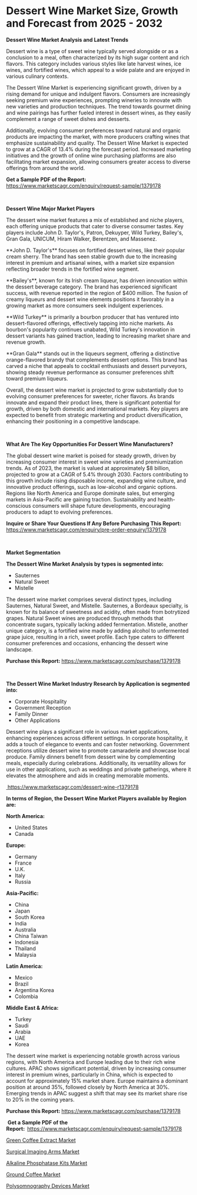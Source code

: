 <p><h1>Dessert Wine Market Size, Growth and Forecast from 2025 - 2032</h1></p><p><strong>Dessert Wine Market Analysis and Latest Trends</strong></p>
<p><p>Dessert wine is a type of sweet wine typically served alongside or as a conclusion to a meal, often characterized by its high sugar content and rich flavors. This category includes various styles like late harvest wines, ice wines, and fortified wines, which appeal to a wide palate and are enjoyed in various culinary contexts.</p><p>The Dessert Wine Market is experiencing significant growth, driven by a rising demand for unique and indulgent flavors. Consumers are increasingly seeking premium wine experiences, prompting wineries to innovate with new varieties and production techniques. The trend towards gourmet dining and wine pairings has further fueled interest in dessert wines, as they easily complement a range of sweet dishes and desserts.</p><p>Additionally, evolving consumer preferences toward natural and organic products are impacting the market, with more producers crafting wines that emphasize sustainability and quality. The Dessert Wine Market is expected to grow at a CAGR of 13.4% during the forecast period. Increased marketing initiatives and the growth of online wine purchasing platforms are also facilitating market expansion, allowing consumers greater access to diverse offerings from around the world.</p></p>
<p><strong>Get a Sample PDF of the Report:&nbsp;</strong> <a href="https://www.marketscagr.com/enquiry/request-sample/1379178?utm_campaign=2517&utm_medium=2&utm_source=Github&utm_content=ia&utm_term=07042025&utm_id=dessert-wine">https://www.marketscagr.com/enquiry/request-sample/1379178</a></p>
<p>&nbsp;</p>
<p><strong>Dessert Wine Major Market Players</strong></p>
<p><p>The dessert wine market features a mix of established and niche players, each offering unique products that cater to diverse consumer tastes. Key players include John D. Taylor's, Patron, Dekuyper, Wild Turkey, Bailey's, Gran Gala, UNICUM, Hiram Walker, Berentzen, and Massenez.</p><p>**John D. Taylor's** focuses on fortified dessert wines, like their popular cream sherry. The brand has seen stable growth due to the increasing interest in premium and artisanal wines, with a market size expansion reflecting broader trends in the fortified wine segment.</p><p>**Bailey's**, known for its Irish cream liqueur, has driven innovation within the dessert beverage category. The brand has experienced significant success, with revenue reported in the region of $400 million. The fusion of creamy liqueurs and dessert wine elements positions it favorably in a growing market as more consumers seek indulgent experiences.</p><p>**Wild Turkey** is primarily a bourbon producer that has ventured into dessert-flavored offerings, effectively tapping into niche markets. As bourbon's popularity continues unabated, Wild Turkey's innovation in dessert variants has gained traction, leading to increasing market share and revenue growth.</p><p>**Gran Gala** stands out in the liqueurs segment, offering a distinctive orange-flavored brandy that complements dessert options. This brand has carved a niche that appeals to cocktail enthusiasts and dessert purveyors, showing steady revenue performance as consumer preferences shift toward premium liqueurs.</p><p>Overall, the dessert wine market is projected to grow substantially due to evolving consumer preferences for sweeter, richer flavors. As brands innovate and expand their product lines, there is significant potential for growth, driven by both domestic and international markets. Key players are expected to benefit from strategic marketing and product diversification, enhancing their positioning in a competitive landscape.</p></p>
<p>&nbsp;</p>
<p><strong>What Are The Key Opportunities For Dessert Wine Manufacturers?</strong></p>
<p><p>The global dessert wine market is poised for steady growth, driven by increasing consumer interest in sweet wine varieties and premiumization trends. As of 2023, the market is valued at approximately $8 billion, projected to grow at a CAGR of 5.4% through 2030. Factors contributing to this growth include rising disposable income, expanding wine culture, and innovative product offerings, such as low-alcohol and organic options. Regions like North America and Europe dominate sales, but emerging markets in Asia-Pacific are gaining traction. Sustainability and health-conscious consumers will shape future developments, encouraging producers to adapt to evolving preferences.</p></p>
<p><strong>Inquire or Share Your Questions If Any Before Purchasing This Report:</strong> <a href="https://www.marketscagr.com/enquiry/pre-order-enquiry/1379178?utm_campaign=2517&utm_medium=2&utm_source=Github&utm_content=ia&utm_term=07042025&utm_id=dessert-wine">https://www.marketscagr.com/enquiry/pre-order-enquiry/1379178</a></p>
<p>&nbsp;</p>
<p><strong>Market Segmentation</strong></p>
<p><strong>The Dessert Wine Market Analysis by types is segmented into:</strong></p>
<p><ul><li>Sauternes</li><li>Natural Sweet</li><li>Mistelle</li></ul></p>
<p><p>The dessert wine market comprises several distinct types, including Sauternes, Natural Sweet, and Mistelle. Sauternes, a Bordeaux specialty, is known for its balance of sweetness and acidity, often made from botrytized grapes. Natural Sweet wines are produced through methods that concentrate sugars, typically lacking added fermentation. Mistelle, another unique category, is a fortified wine made by adding alcohol to unfermented grape juice, resulting in a rich, sweet profile. Each type caters to different consumer preferences and occasions, enhancing the dessert wine landscape.</p></p>
<p><strong>Purchase this Report:&nbsp;</strong><a href="https://www.marketscagr.com/purchase/1379178?utm_campaign=2517&utm_medium=2&utm_source=Github&utm_content=ia&utm_term=07042025&utm_id=dessert-wine">https://www.marketscagr.com/purchase/1379178</a></p>
<p>&nbsp;</p>
<p><strong>The Dessert Wine Market Industry Research by Application is segmented into:</strong></p>
<p><ul><li>Corporate Hospitality</li><li>Government Reception</li><li>Family Dinner</li><li>Other Applications</li></ul></p>
<p><p>Dessert wine plays a significant role in various market applications, enhancing experiences across different settings. In corporate hospitality, it adds a touch of elegance to events and can foster networking. Government receptions utilize dessert wine to promote camaraderie and showcase local produce. Family dinners benefit from dessert wine by complementing meals, especially during celebrations. Additionally, its versatility allows for use in other applications, such as weddings and private gatherings, where it elevates the atmosphere and aids in creating memorable moments.</p></p>
<p><a href="https://www.marketscagr.com/dessert-wine-r1379178?utm_campaign=2517&utm_medium=2&utm_source=Github&utm_content=ia&utm_term=07042025&utm_id=dessert-wine">&nbsp;https://www.marketscagr.com/dessert-wine-r1379178</a></p>
<p><strong>In terms of Region, the Dessert Wine Market Players available by Region are:</strong></p>
<p>
    <p> <strong> North America: </strong>
        <ul>
            <li>United States</li>
            <li>Canada</li>
        </ul>
        </p> 
    <p> <strong> Europe: </strong>
        <ul>
            <li>Germany</li>
            <li>France</li>
            <li>U.K.</li>
            <li>Italy</li>
            <li>Russia</li>
        </ul>
        </p> 
    <p> <strong> Asia-Pacific: </strong>
        <ul>
            <li>China</li>
            <li>Japan</li>
            <li>South Korea</li>
            <li>India</li>
            <li>Australia</li>
            <li>China Taiwan</li>
            <li>Indonesia</li>
            <li>Thailand</li>
            <li>Malaysia</li>
        </ul>
        </p> 
    <p> <strong> Latin America: </strong>
        <ul>
            <li>Mexico</li>
            <li>Brazil</li>
            <li>Argentina Korea</li>
            <li>Colombia</li>
        </ul>
        </p> 
    <p> <strong> Middle East & Africa: </strong>
        <ul>
            <li>Turkey</li>
            <li>Saudi</li>
            <li>Arabia</li>
            <li>UAE</li>
            <li>Korea</li>
        </ul>
    </p>
    </p>
<p><p>The dessert wine market is experiencing notable growth across various regions, with North America and Europe leading due to their rich wine cultures. APAC shows significant potential, driven by increasing consumer interest in premium wines, particularly in China, which is expected to account for approximately 15% market share. Europe maintains a dominant position at around 35%, followed closely by North America at 30%. Emerging trends in APAC suggest a shift that may see its market share rise to 20% in the coming years.</p></p>
<p><strong>Purchase this Report: </strong><a href="https://www.marketscagr.com/purchase/1379178?utm_campaign=2517&utm_medium=2&utm_source=Github&utm_content=ia&utm_term=07042025&utm_id=dessert-wine">https://www.marketscagr.com/purchase/1379178</a></p>
<p>&nbsp;<strong>Get a Sample PDF of the Report:&nbsp;&nbsp;</strong><a href="https://www.marketscagr.com/enquiry/request-sample/1379178?utm_campaign=2517&utm_medium=2&utm_source=Github&utm_content=ia&utm_term=07042025&utm_id=dessert-wine">https://www.marketscagr.com/enquiry/request-sample/1379178</a></p>
<p><strong></strong></p>
<p><p><a href="https://github.com/zahrigayda1h/Market-Research-Report-List-1/blob/main/green-coffee-extract-market.md?utm_campaign=2517&utm_medium=2&utm_source=Github&utm_content=ia&utm_term=07042025&utm_id=dessert-wine">Green Coffee Extract Market</a></p><p><a href="https://www.linkedin.com/pulse/current-size-growth-projection-surgical-imaging-arms-market-dq9bf?utm_campaign=2517&utm_medium=2&utm_source=Github&utm_content=ia&utm_term=07042025&utm_id=dessert-wine">Surgical Imaging Arms Market</a></p><p><a href="https://www.linkedin.com/pulse/alkaline-phosphatase-kits-market-growth-overview-industry-85qrf?utm_campaign=2517&utm_medium=2&utm_source=Github&utm_content=ia&utm_term=07042025&utm_id=dessert-wine">Alkaline Phosphatase Kits Market</a></p><p><a href="https://github.com/ChiragRP21/Market-Research-Report-List-7/blob/main/ground-coffee-market.md?utm_campaign=2517&utm_medium=2&utm_source=Github&utm_content=ia&utm_term=07042025&utm_id=dessert-wine">Ground Coffee Market</a></p><p><a href="https://www.linkedin.com/pulse/future-polysomnography-devices-market-trend-analysis-d0g1f?utm_campaign=2517&utm_medium=2&utm_source=Github&utm_content=ia&utm_term=07042025&utm_id=dessert-wine">Polysomnography Devices Market</a></p></p>